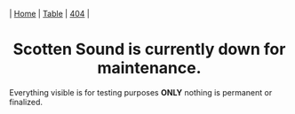 | [Home][1] | [Table][2] | [404][3] |

[1]: index.md
[2]: table.md
[3]: 404.md


<div align="center"><h1> Scotten Sound is currently down for maintenance. </h1></div>

Everything visible is for testing purposes **ONLY** nothing is permanent or finalized.
